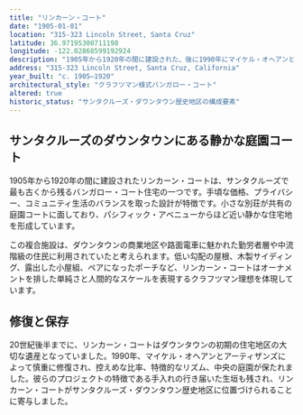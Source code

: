 ```yaml
---
title: "リンカーン・コート"
date: "1905-01-01"
location: "315-323 Lincoln Street, Santa Cruz"
latitude: 36.97195300711198
longitude: -122.02868599192924
description: "1905年から1920年の間に建設された、後に1990年にマイケル・オヘアンとアーティザンズによって修復された、クラフツマン様式のバンガロー・コートの俗的な建物。"
address: "315-323 Lincoln Street, Santa Cruz, California"
year_built: "c. 1905–1920"
architectural_style: "クラフツマン様式バンガロー・コート"
altered: true
historic_status: "サンタクルーズ・ダウンタウン歴史地区の構成要素"
---
```


## サンタクルーズのダウンタウンにある静かな庭園コート

1905年から1920年の間に建設されたリンカーン・コートは、サンタクルーズで最も古くから残るバンガロー・コート住宅の一つです。手頃な価格、プライバシー、コミュニティ生活のバランスを取った設計が特徴です。小さな別荘が共有の庭園コートに面しており、パシフィック・アベニューからほど近い静かな住宅地を形成しています。

この複合施設は、ダウンタウンの商業地区や路面電車に魅かれた勤労者層や中流階級の住民に利用されていたと考えられます。低い勾配の屋根、木製サイディング、露出した小屋組、ペアになったポーチなど、リンカーン・コートはオーナメントを排した単純さと人間的なスケールを表現するクラフツマン理想を体現しています。

## 修復と保存

20世紀後半までに、リンカーン・コートはダウンタウンの初期の住宅地区の大切な遺産となっていました。1990年、マイケル・オヘアンとアーティザンズによって慎重に修復され、控えめな比率、特徴的なリズム、中央の庭園が保たれました。彼らのプロジェクトの特徴である手入れの行き届いた生垣も残され、リンカーン・コートがサンタクルーズ・ダウンタウン歴史地区に位置づけられることに寄与しました。